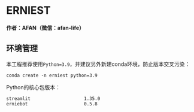 # ERNIEST

**作者：AFAN（微信：afan-life）**   

## 环境管理

本工程推荐使用`Python=3.9`，并建议另外新建conda环境，防止版本交叉污染：

```
conda create -n erniest python=3.9
```

Python的核心包版本：

```
streamlit                    1.35.0
erniebot                     0.5.8
```
